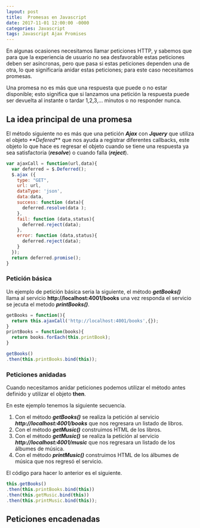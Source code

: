 ```yaml
---
layout: post
title:  Promesas en Javascript
date: 2017-11-01 12:00:00 -0000
categories: Javascript
tags: Javascript Ajax Promises
---
```


En algunas ocasiones necesitamos llamar peticiones HTTP, y sabemos que para que la experiencia de usuario no sea desfavorable estas peticiones deben ser asíncronas, pero que pasa si estas peticiones dependen una de otra, lo que significaría anidar estas peticiones; para este caso necesitamos promesas.

Una promesa no es más que una respuesta que puede o no estar disponible; esto significa que si lanzamos una petición la respuesta puede ser devuelta al instante o tardar 1,2,3,... minutos o no responder nunca.

## La idea principal de una promesa 
El método siguiente no es más que una petición **_Ajax_** con **_Jquery_** que utiliza el objeto _**Defered_** que nos ayuda a registrar diferentes callbacks, este objeto lo que hace es regresar el objeto cuando se tiene una respuesta ya sea satisfactoria (**_resolve_**) o cuando falla (**_reject_**).

```javascript
var ajaxCall = function(url,data){
  var deferred = $.Deferred();
  $.ajax ({
    type: "GET",
    url: url,
    dataType: 'json', 
    data:data,
    success: function (data){
      deferred.resolve(data );
    },
    fail: function (data,status){  
      deferred.reject(data); 
    },
    error: function (data,status){ 
      deferred.reject(data); 
    }
  });
  return deferred.promise();
}
```

### Petición básica

Un ejemplo de petición básica seria la siguiente, el método **_getBooks()_** llama al servicio **http://localhost:4001/books** una vez responda el servicio se jecuta el metodo **_printBooks()_**.


``` Javascript
getBooks = function(){
  return this.ajaxCall('http://localhost:4001/books',{});
}
printBooks = function(books){
  return books.forEach(this.printBook);		 
}

getBooks()
.then(this.printBooks.bind(this));
```

### Peticiones anidadas
Cuando necesitamos anidar peticiones podemos utilizar el método antes definido y utilizar el objeto **then**.

En este ejemplo tenemos la siguiente secuencia.
1. Con el método **_getBooks()_** se realiza la petición al servicio **_http://localhost:4001/books_** que nos regresara un listado de libros. 
2. Con el método **_getMusic()_** construimos HTML de los libros.
3. Con el método **_getMusic()_** se realiza la petición al servicio **_http://localhost:4001/music_** que nos regresara un listado de los álbumes de música. 
4. Con el método **_printMusic()_** construimos HTML de los álbumes de música que nos regresó el servicio.

El código para hacer lo anterior es el siguiente.
```javascript
this.getBooks()
.then(this.printBooks.bind(this))
.then(this.getMusic.bind(this))
.then(this.printMusic.bind(this));
```

## Peticiones encadenadas


